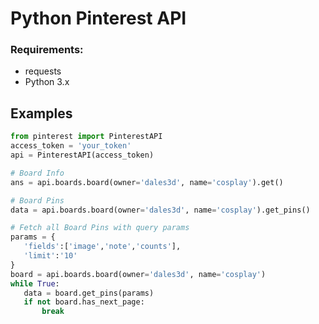 # Python Pinterest API

### Requirements:
 - requests 
 - Python 3.x
 
 
Examples
---
 ```python
from pinterest import PinterestAPI
access_token = 'your_token'
api = PinterestAPI(access_token)

# Board Info
ans = api.boards.board(owner='dales3d', name='cosplay').get()

# Board Pins
data = api.boards.board(owner='dales3d', name='cosplay').get_pins()

# Fetch all Board Pins with query params
params = {
    'fields':['image','note','counts'],
    'limit':'10'
}
board = api.boards.board(owner='dales3d', name='cosplay')
while True:
    data = board.get_pins(params)
    if not board.has_next_page:
        break
```
